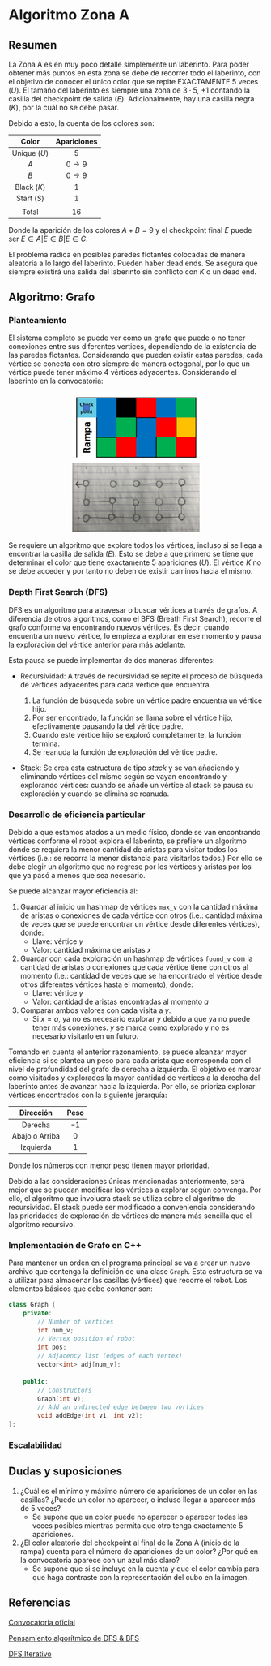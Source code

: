 # Algoritmo Zona A
## Resumen
La Zona A es en muy poco detalle simplemente un laberinto. Para poder obtener más puntos en esta zona se debe de recorrer todo el laberinto, con el objetivo de conocer el único color que se repite EXACTAMENTE 5 veces $(U)$. El tamaño del laberinto es siempre una zona de $3\cdot 5$, $+1$ contando la casilla del checkpoint de salida $(E)$. Adicionalmente, hay una casilla negra $(K)$, por la cuál no se debe pasar.

Debido a esto, la cuenta de los colores son:

| Color | Apariciones |
| :-: | :-: |
| Unique $(U)$ | $5$ |
| $A$ | $0 \rightarrow 9$ |
| $B$ | $0 \rightarrow 9$ |
| Black $(K)$ | $1$ |
| Start $(S)$ | $1$ |
| | |
| Total | $16$ |

Donde la aparición de los colores $A+B=9$ y el checkpoint final $E$ puede ser $E\in A|E\in B|E\in C$.

El problema radica en posibles paredes flotantes colocadas de manera aleatoria a lo largo del laberinto. Pueden haber dead ends. Se asegura que siempre existirá una salida del laberinto sin conflicto con $K$ o un dead end.

## Algoritmo: Grafo

### Planteamiento

El sistema completo se puede ver como un grafo que puede o no tener conexiones entre sus diferentes vertices, dependiendo de la existencia de las paredes flotantes. Considerando que pueden existir estas paredes, cada vértice se conecta con otro siempre de manera octogonal, por lo que un vértice puede tener máximo 4 vértices adyacentes. Considerando el laberinto en la convocatoria:

<div style="text-align: center;">
<img src="../Figures/zoneA_maze1.jpg" width="50%" alt="Original maze design">
<img src="../Figures/IMG_6484.jpg" width="50%" alt="OG maze representation as graph">
</div>

Se requiere un algoritmo que explore todos los vértices, incluso si se llega a encontrar la casilla de salida $(E)$. Esto se debe a que primero se tiene que determinar el color que tiene exactamente 5 apariciones $(U)$. El vértice $K$ no se debe acceder y por tanto no deben de existir caminos hacia el mismo.

### Depth First Search (DFS)
DFS es un algoritmo para atravesar o buscar vértices a través de grafos. A diferencia de otros algoritmos, como el BFS (Breath First Search), recorre el grafo conforme va encontrando nuevos vértices. Es decir, cuando encuentra un nuevo vértice, lo empieza a explorar en ese momento y pausa la exploración del vértice anterior para más adelante.

Esta pausa se puede implementar de dos maneras diferentes:
* Recursividad: A través de recursividad se repite el proceso de búsqueda de vértices adyacentes para cada vértice que encuentra. 
    1. La función de búsqueda sobre un vértice padre encuentra un vértice hijo.
    1. Por ser encontrado, la función se llama sobre el vértice hijo, efectivamente pausando la del vértice padre.
    2. Cuando este vértice hijo se exploró completamente, la función termina. 
    3. Se reanuda la función de exploración del vértice padre.

* Stack: Se crea esta estructura de tipo *stack* y se van añadiendo y eliminando vértices del mismo según se vayan encontrando y explorando vértices: cuando se añade un vértice al stack se pausa su exploración y cuando se elimina se reanuda.


###  Desarrollo de eficiencia particular
Debido a que estamos atados a un medio físico, donde se van encontrando vértices conforme el robot explora el laberinto, se prefiere un algoritmo donde se requiera la menor cantidad de aristas para visitar todos los vértices (i.e.: se recorra la menor distancia para visitarlos todos.) Por ello se debe elegir un algoritmo que no regrese por los vértices y aristas por los que ya pasó a menos que sea necesario.

Se puede alcanzar mayor eficiencia al:

1. Guardar al inicio un hashmap de vértices ```max_v``` con la cantidad máxima de aristas o conexiones de cada vértice con otros (i.e.: cantidad máxima de veces que se puede encontrar un vértice desde diferentes vértices), donde:
    * Llave: vértice $y$
    * Valor: cantidad máxima de aristas $x$
2. Guardar con cada exploración un hashmap de vértices ```found_v``` con la cantidad de aristas o conexiones que cada vértice tiene con otros al momento (i.e.: cantidad de veces que se ha encontrado el vértice desde otros diferentes vértices hasta el momento), donde:
    * Llave: vértice $y$
    * Valor: cantidad de aristas encontradas al momento $a$
3. Comparar ambos valores con cada visita a $y$.
    * Si $x=a$, ya no es necesario explorar $y$ debido a que ya no puede tener más conexiones. $y$ se marca como explorado y no es necesario visitarlo en un futuro.


Tomando en cuenta el anterior razonamiento, se puede alcanzar mayor eficiencia si se plantea un peso para cada arista que corresponda con el nivel de profundidad del grafo de derecha a izquierda. El objetivo es marcar como visitados y explorados la mayor cantidad de vértices a la derecha del laberinto antes de avanzar hacia la izquierda. Por ello, se prioriza explorar vértices encontrados con la siguiente jerarquía:

| Dirección | Peso |
| :-: | :-: |
| Derecha | $-1$ |
| Abajo o Arriba | $0$ |
| Izquierda | $1$ |

Donde los números con menor peso tienen mayor prioridad.

Debido a las consideraciones únicas mencionadas anteriormente, será mejor que se puedan modificar los vértices a explorar según convenga. Por ello, el algoritmo que involucra stack se utiliza sobre el algoritmo de recursividad. El stack puede ser modificado a conveniencia considerando las prioridades de exploración de vértices de manera más sencilla que el algoritmo recursivo.

### Implementación de Grafo en C++

Para mantener un orden en el programa principal se va a crear un nuevo archivo que contenga la definición de una clase ```Graph```. Esta estructura se va a utilizar para almacenar las casillas (vértices) que recorre el robot. Los elementos básicos que debe contener son:

```cpp
class Graph {
    private:
        // Number of vertices
        int num_v;
        // Vertex position of robot
        int pos;
        // Adjacency list (edges of each vertex)
        vector<int> adj[num_v];

    public:
        // Constructors
        Graph(int v);
        // Add an undirected edge between two vertices
        void addEdge(int v1, int v2);
};
``` 

### Escalabilidad


## Dudas y suposiciones
1. ¿Cuál es el mínimo y máximo número de apariciones de un color en las casillas? ¿Puede un color no aparecer, o incluso llegar a aparecer más de 5 veces?
    * Se supone que un color puede no aparecer o aparecer todas las veces posibles mientras permita que otro tenga exactamente 5 apariciones.
2. ¿El color aleatorio del checkpoint al final de la Zona A (inicio de la rampa) cuenta para el número de apariciones de un color? ¿Por qué en la convocatoria aparece con un azul más claro?
    * Se supone que si se incluye en la cuenta y que el color cambia para que haga contraste con la representación del cubo en la imagen.

## Referencias

[Convocatoria oficial](../Candidates%202023.pdf)

[Pensamiento algorítmico de DFS & BFS](https://www.youtube.com/watch?v=pcKY4hjDrxk&ab_channel=AbdulBari)

[DFS Iterativo](https://www.geeksforgeeks.org/iterative-depth-first-traversal/)